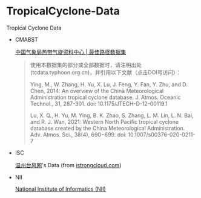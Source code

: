 # TropicalCyclone-Data
 Tropical Cyclone Data

- CMABST

  [中国气象局热带气旋资料中心 | 最佳路径数据集](https://tcdata.typhoon.org.cn/zjljsjj_zlhq.html)
  
    > 使用本数据集的部分或全部数据时，请注明出处(tcdata.typhoon.org.cn)，并引用以下文献（点击DOI号访问）：
    > 
    > Ying, M., W. Zhang, H. Yu, X. Lu, J. Feng, Y. Fan, Y. Zhu, and D. Chen, 2014: An overview of the China Meteorological Administration tropical cyclone database. J. Atmos. Oceanic Technol., 31, 287-301. doi: 10.1175/JTECH-D-12-00119.1
    > 
    > Lu, X. Q., H. Yu, M. Ying, B. K. Zhao, S. Zhang, L. M. Lin, L. N. Bai, and R. J. Wan, 2021: Western North Pacific tropical cyclone database created by the China Meteorological Administration. Adv. Atmos. Sci., 38(4), 690−699. doi: 10.1007/s00376-020-0211-7

- ISC

  [温州台风网](http://www.wztf121.com/)'s Data (from [istrongcloud.com](http://www.istrongcloud.com/))

- NII

  [National Institute of Informatics (NII)](https://www.nii.ac.jp/)
